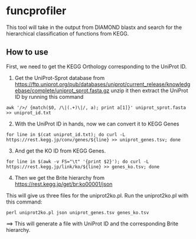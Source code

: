 # funcprofiler
This tool will take in the output from DIAMOND blastx and search for the hierarchical classification of functions from KEGG.

## How to use

First, we need to get the KEGG Orthology corresponding to the UniProt ID.

1) Get the UniProt-Sprot database from https://ftp.uniprot.org/pub/databases/uniprot/current_release/knowledgebase/complete/uniprot_sprot.fasta.gz unzip it then extract the UniProt ID by running this command 
```
awk '/>/ {match($0, /\|(.+)\|/, a); print a[1]}' uniprot_sprot.fasta >> uniprot_id.txt
```

2) With the UniProt ID in hands, now we can convert it to KEGG Genes
```
for line in $(cat uniprot_id.txt); do curl -L https://rest.kegg.jp/conv/genes/${line} >> uniprot_genes.tsv; done
```

3) And get the KO ID from KEGG Genes.
```
for line in $(awk -v FS="\t" '{print $2}'); do curl -L https://rest.kegg.jp/link/ko/${line} >> genes_ko.tsv; done
```

4) Then we get the Brite hierarchy from https://rest.kegg.jp/get/br:ko00001/json

This will give us three files for the uniprot2ko.pl. Run the uniprot2ko.pl with this command:
```
perl uniprot2ko.pl json uniprot_genes.tsv genes_ko.tsv
```

==> This will generate a file with UniProt ID and the corresponding Brite hierarchy.
